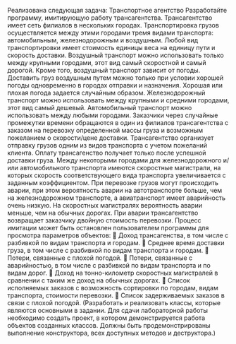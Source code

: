 Реализована следующая задача:
Транспортное агентство
Разработайте программу, имитирующую работу трансагентства. Трансагентство имеет сеть филиалов в нескольких городах.
Транспортировка грузов осуществляется между этими городами тремя видами транспорта: автомобильным, железнодорожным и воздушным.
Любой вид транспортировки имеет стоимость единицы веса на единицу пути и скорость доставки.
Воздушный транспорт можно использовать только между крупными городами, этот вид самый скоростной и самый дорогой.
Кроме того, воздушный транспорт зависит от погоды. Доставить груз воздушным путем можно только при условии хорошей погоды одновременно в городах отправки и назначения.
Хорошая или плохая погода задается случайным образом. Железнодорожный транспорт можно использовать между крупными и средними городами, этот вид самый дешевый.
Автомобильный транспорт можно использовать между любыми городами. Заказчики через случайные промежутки времени обращаются в один из филиалов трансагентства
с заказом на перевозку определенной массы груза и возможным пожеланием о скорости/цене доставки. Трансагентство организует отправку грузов одним из видов транспорта с учетом пожеланий клиента.
Оплату трансагенство получает только после успешной доставки груза. Между некоторыми городами для железнодорожного и/или автомобильного транспорта имеются скоростные магистрали,
на которых скорость соответствующего вида транспорта увеличивается с заданным коэффициентом. При перевозке грузов могут происходить аварии,
при этом вероятность аварии на автотранспорте больше, чем на железнодорожном транспорте, а авиатранспорт имеет аварийность очень низкую.
На скоростных магистралях вероятность аварии меньше, чем на обычных дорогах. При аварии трансагентство возвращает заказчику двойную стоимость перевозки.
Процесс имитации может быть остановлен пользователем программы для просмотра параметров объектов:
 Доход трансагенства, в том числе с разбивкой по видам транспорта и городам.
 Среднее время доставки груза, в том числе с разбивкой по видам транспорта и городам.
 Потери, связанные с плохой погодой.
 Потери, связанные с аварийностью, в том числе с разбивкой по видам транспорта и по видам дорог.
 Доход на тонно-километр скоростных магистралей в сравнении с таким же доход на обычных дорогах.
 Список исполняемых заказов с возможность сортировки по городам, видам транспорта, стоимости перевозки.
 Список задерживаемых заказов в связи с плохой погодой.
(Разработать и реализовать классы, которые являются основными в задании. Для сдачи лабораторной работы необходимо создать проект, в котором демонстрируется работа объектов созданных классов.
Должны быть продемонстрированы выполнение конструктора, всех доступных методов и деструктора.)
